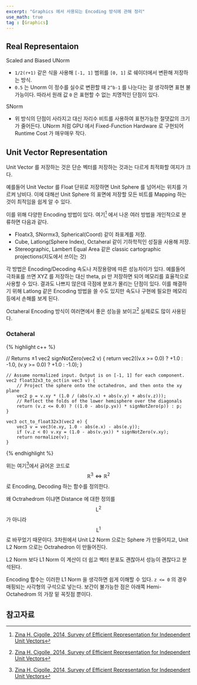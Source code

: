 ```yaml
---
excerpt: "Graphics 에서 사용되는 Encoding 방식에 관해 정리"
use_math: true
tag : [Graphics]
---
```


## Real Representaion

Scaled and Biased UNorm 
+ ```1/2(r+1)``` 같은 식을 사용해 ```[-1, 1]``` 범위를 ```[0, 1]``` 로 쉐이더에서 변환해 저장하는 방식.
+ ```0.5``` 는 Unorm 이 정수를 실수로 변환할 때 ```2^b-1``` 를 나눈다는 걸 생각하면 표현 불가능이다. 따라서 원래 값 ```0``` 은 표현할 수 없는 치명적인 단점이 있다.

SNorm
+ 위 방식의 단점이 사라지고 대신 자리수 비트를 사용하여 표현가능한 절댓값의 크기가 줄어든다. UNorm 처럼 GPU 에서 Fixed-Function Hardware 로 구현되어 Runtime Cost 가 매우매우 작다.


## Unit Vector Representation

Unit Vector 를 저장하는 것은 단순 벡터를 저장하는 것과는 다르게 최적화할 여지가 크다. 

예를들어 Unit Vector 를 Float 단위로 저장하면 Unit Sphere 를 넘어서는 위치를 가르켜 낭비다. 이에 대해선 Unit Sphere 의 표면에 저장할 모든 비트를 Mapping 하는 것이 최적임을 쉽게 알 수 있다. 

이를 위해 다양한 Encoding 방법이 있다. 여기[^1] 에서 나온 여러 방법을 개인적으로 분류하면 다음과 같다.
+ Floatx3, SNormx3, Spherical(Coord) 같이 좌표계를 저장.
+ Cube, Latlong(Sphere Index), Octaheral 같이 기하학적인 성질을 사용해 저장. 
+ Stereographic, Lambert Equal Area 같은 classic cartographic projections(지도에서 쓰이는 것)

각 방법은 Encoding/Decoding 속도나 저장용량에 따른 성능차이가 있다. 예를들어 극좌표를 쓰면 XYZ 를 저장하는 대신 theta, pi 만 저장하면 되어 메모리를 효율적으로 사용할 수 있다. 결과도 나쁘지 않은데 극점에 분포가 몰리는 단점이 있다. 이를 해결하기 위해 Latlong 같은 Encoding 방법을 쓸 수도 있지만 속도나 구현에 필요한 메모리 등에서 손해를 보게 된다. 

Octaheral Encoding 방식이 여러면에서 좋은 성능을 보이고[^1] 실제로도 많이 사용된다.


### Octaheral

{% highlight c++ %}

// Returns ±1
    vec2 signNotZero(vec2 v) {
        return vec2((v.x >= 0.0) ? +1.0 : -1.0, (v.y >= 0.0) ? +1.0 : -1.0);
    }

    // Assume normalized input. Output is on [-1, 1] for each component.
    vec2 float32x3_to_oct(in vec3 v) {
        // Project the sphere onto the octahedron, and then onto the xy plane
        vec2 p = v.xy * (1.0 / (abs(v.x) + abs(v.y) + abs(v.z)));
        // Reflect the folds of the lower hemisphere over the diagonals
        return (v.z <= 0.0) ? ((1.0 - abs(p.yx)) * signNotZero(p)) : p;
    }

    vec3 oct_to_float32x3(vec2 e) {
        vec3 v = vec3(e.xy, 1.0 - abs(e.x) - abs(e.y));
        if (v.z < 0) v.xy = (1.0 - abs(v.yx)) * signNotZero(v.xy);
        return normalize(v);
    }

{% endhighlight %}

위는 여기[^1]에서 긁어온 코드로 $$ \mathbb{R}^3 \Leftrightarrow \mathbb{R}^2$$ 로 Encoding, Decoding 하는 함수를 정의한다.

왜 Octrahedrom 이냐면 Distance 에 대한 정의를 $$\mathrm{L}^2$$ 가 아니라 $$\mathrm{L}^1$$ 로 바꾸었기 때문이다. 3차원에서 Unit L2 Norm 으로는 Sphere 가 만들어지고, Unit L2 Norm 으로는 Octrahedron 이 만들어진다. 

L2 Norm 보다 L1 Norm 이 계산이 더 쉽고 벡터 분포도 괜찮아서 성능이 괜찮다고 분석된다.

Encoding 함수는 이러한 L1 Norm 을 생각하면 쉽게 이해할 수 있다. ```z <= 0``` 의 경우 매핑되는 사각형의 구석으로 넣는다. 보간이 불가능한 점은 아래쪽 Hemi-Octahedrom 의 가장 밑 꼭짓점 뿐이다.



## 참고자료

 [^1]:  [Zina H. Cigolle, 2014, Survey of Efficient Representation for Independent Unit Vectors](http://jcgt.org/published/0003/02/01/)